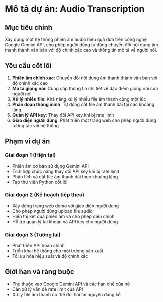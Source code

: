 # Mô tả dự án: Audio Transcription

## Mục tiêu chính
Xây dựng một hệ thống phiên âm audio hiệu quả dựa trên công nghệ Google Gemini API, cho phép người dùng tự động chuyển đổi nội dung âm thanh thành văn bản với độ chính xác cao và thông tin mô tả về người nói.

## Yêu cầu cốt lõi
1. **Phiên âm chính xác**: Chuyển đổi nội dung âm thanh thành văn bản với độ chính xác cao
2. **Mô tả giọng nói**: Cung cấp thông tin chi tiết về đặc điểm giọng nói của người nói
3. **Xử lý nhiều file**: Khả năng xử lý nhiều file âm thanh cùng một lúc
4. **Phân đoạn thông minh**: Tự động cắt file âm thanh dài tại các khoảng lặng
5. **Quản lý API key**: Thay đổi API key khi bị rate limit
6. **Giao diện người dùng**: Phát triển một trang web cho phép người dùng tương tác với hệ thống

## Phạm vi dự án

### Giai đoạn 1 (Hiện tại)
- Phiên âm cơ bản sử dụng Gemini API
- Tích hợp chức năng thay đổi API key khi bị rate limit
- Phân tích và cắt file âm thanh dài theo khoảng lặng
- Tạo thư viện Python cốt lõi

### Giai đoạn 2 (Kế hoạch tiếp theo)
- Xây dựng trang web demo với giao diện người dùng
- Cho phép người dùng upload file audio
- Hiển thị kết quả phiên âm và cho phép điều chỉnh
- Hỗ trợ quản lý tài khoản và API key cho người dùng

### Giai đoạn 3 (Tương lai)
- Phát triển API hoàn chỉnh
- Triển khai hệ thống cho môi trường sản xuất
- Tối ưu hóa hiệu suất và độ chính xác

## Giới hạn và ràng buộc
- Phụ thuộc vào Google Gemini API và các hạn chế của nó
- Cần xử lý vấn đề rate limit của API
- Xử lý file âm thanh có thể đòi hỏi tài nguyên đáng kể
